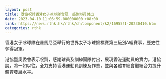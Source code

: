 ```yaml
---
layout: post
title: 港協祝賀香港女子冰球隊奪冠　感謝球員付出
date: 2023-04-10 11:06:59.000000000 +08:00
link: https://news.rthk.hk/rthk/ch/component/k2/1695591-20230410.htm
categories: rthk
---
```


香港女子冰球隊在羅馬尼亞舉行的世界女子冰球錦標賽第三級別A組賽事，歷史性奪得冠軍。

港協暨奧委會表示祝賀，感謝球員及訓練團隊付出，展現香港運動員的實力。港協說，將一如以往，全力支持香港運動員訓練及作賽，並與各體育總會繼續合力提升體育發展水平。
